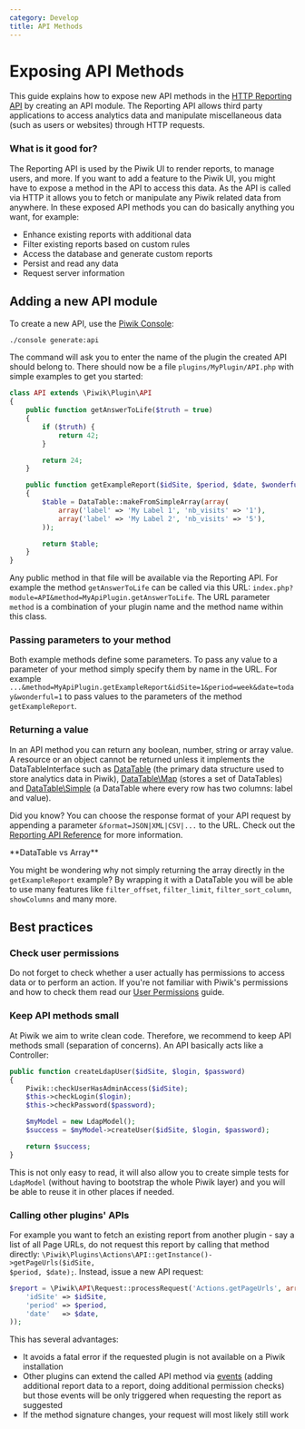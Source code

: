 ```yaml
---
category: Develop
title: API Methods
---
```

# Exposing API Methods

This guide explains how to expose new API methods in the [HTTP Reporting API](https://developer.matomo.org/api-reference/reporting-api) by creating an API module. The Reporting API allows third party applications to access analytics data and manipulate miscellaneous data (such as users or websites) through HTTP requests.

### What is it good for?

The Reporting API is used by the Piwik UI to render reports, to manage users, and more. If you want to add a feature to the Piwik UI, you might have to expose a method in the API to access this data. As the API is called via HTTP it allows you to fetch or manipulate any Piwik related data from anywhere. In these exposed API methods you can do basically anything you want, for example:

* Enhance existing reports with additional data
* Filter existing reports based on custom rules
* Access the database and generate custom reports
* Persist and read any data
* Request server information

## Adding a new API module

To create a new API, use the [Piwik Console](/guides/piwik-on-the-command-line):

```bash
./console generate:api
```

The command will ask you to enter the name of the plugin the created API should belong to. There should now be a file <code>plugins/MyPlugin/API.php</code> with simple examples to get you started:

```php
class API extends \Piwik\Plugin\API
{
    public function getAnswerToLife($truth = true)
    {
        if ($truth) {
            return 42;
        }

        return 24;
    }

    public function getExampleReport($idSite, $period, $date, $wonderful = false)
    {
        $table = DataTable::makeFromSimpleArray(array(
            array('label' => 'My Label 1', 'nb_visits' => '1'),
            array('label' => 'My Label 2', 'nb_visits' => '5'),
        ));

        return $table;
    }
}
```

Any public method in that file will be available via the Reporting API. For example the method <code>getAnswerToLife</code> can be called via this URL: <code>index.php?module=API&amp;method=MyApiPlugin.getAnswerToLife</code>. The URL parameter <code>method</code> is a combination of your plugin name and the method name within this class.

### Passing parameters to your method

Both example methods define some parameters. To pass any value to a parameter of your method simply specify them by name in the URL. For example <code>...&amp;method=MyApiPlugin.getExampleReport&amp;idSite=1&amp;period=week&amp;date=today&amp;wonderful=1</code> to pass values to the parameters of the method <code>getExampleReport</code>.

### Returning a value

In an API method you can return any boolean, number, string or array value. A resource or an object cannot be returned unless it implements the DataTableInterface such as [DataTable](/api-reference/Piwik/DataTable) (the primary data structure used to store analytics data in Piwik), [DataTable\Map](/api-reference/Piwik/DataTable/Map) (stores a set of DataTables) and [DataTable\Simple](/api-reference/Piwik/DataTable/Simple) (a DataTable where every row has two columns: label and value).

Did you know? You can choose the response format of your API request by appending a parameter <code>&amp;format=JSON|XML|CSV|...</code> to the URL. Check out the [Reporting API Reference](/api-reference/reporting-api) for more information.

<div markdown="1" class="alert alert-warning">
**DataTable vs Array**

You might be wondering why not simply returning the array directly in the `getExampleReport` example? By wrapping it with a DataTable you will be able to use many features like `filter_offset`, `filter_limit`, `filter_sort_column`, `showColumns` and many more.
</div>

## Best practices

### Check user permissions

Do not forget to check whether a user actually has permissions to access data or to perform an action. If you're not familiar with Piwik's permissions and how to check them read our [User Permissions](/guides/permissions) guide.

### Keep API methods small

At Piwik we aim to write clean code. Therefore, we recommend to keep API methods small (separation of concerns). An API basically acts like a Controller:

```php
public function createLdapUser($idSite, $login, $password)
{
    Piwik::checkUserHasAdminAccess($idSite);
    $this->checkLogin($login);
    $this->checkPassword($password);

    $myModel = new LdapModel();
    $success = $myModel->createUser($idSite, $login, $password);

    return $success;
}
```

This is not only easy to read, it will also allow you to create simple tests for <code>LdapModel</code> (without having to bootstrap the whole Piwik layer) and you will be able to reuse it in other places if needed.

### Calling other plugins' APIs

For example you want to fetch an existing report from another plugin - say a list of all Page URLs, do not request this report by calling that method directly: <code class="php">\Piwik\Plugins\Actions\API::getInstance()->getPageUrls($idSite, $period, $date);</code>. Instead, issue a new API request:

```php
$report = \Piwik\API\Request::processRequest('Actions.getPageUrls', array(
    'idSite' => $idSite,
    'period' => $period,
    'date'   => $date,
));
```

This has several advantages:

* It avoids a fatal error if the requested plugin is not available on a Piwik installation
* Other plugins can extend the called API method via [events](/guides/events) (adding additional report data to a report, doing additional permission checks) but those events will be only triggered when requesting the report as suggested
* If the method signature changes, your request will most likely still work
